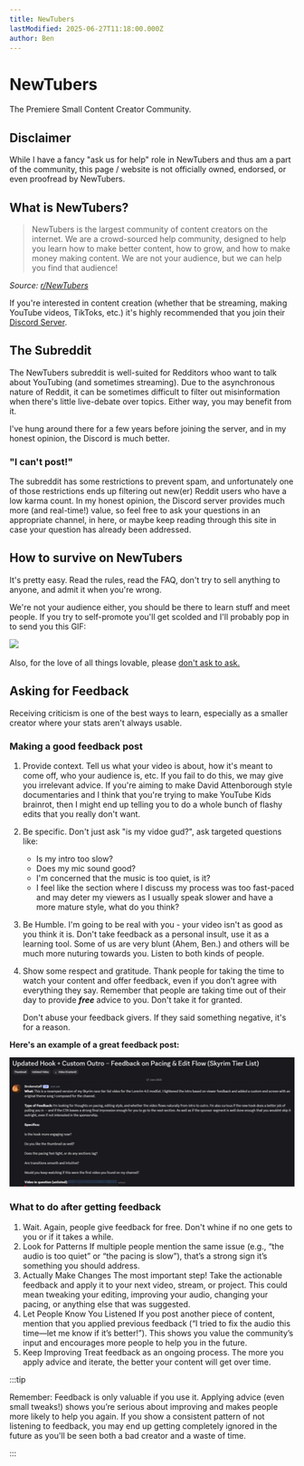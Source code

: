 ```yaml
---
title: NewTubers
lastModified: 2025-06-27T11:18:00.000Z
author: Ben
---
```

# NewTubers

The Premiere Small Content Creator Community.

## Disclaimer

While I have a fancy "ask us for help" role in NewTubers and thus am a part of the community, this page / website is not officially owned, endorsed, or even proofread by NewTubers.

## What is NewTubers?

> NewTubers is the largest community of content creators on the internet. We are a crowd-sourced help community, designed to help you learn how to make better content, how to grow, and how to make money making content. We are not your audience, but we can help you find that audience!

_Source:_ [_r/NewTubers_](https://www.reddit.com/r/NewTubers/wiki/faq/#wiki_.251C_what_is_newtubers.3F)

If you're interested in content creation (whether that be streaming, making YouTube videos, TikToks, etc.) it's highly recommended that you join their [Discord Server](https://discord.gg/NewTubers).

## The Subreddit

The NewTubers subreddit is well-suited for Redditors whoo want to talk about YouTubing (and sometimes streaming). Due to the asynchronous nature of Reddit, it can be sometimes difficult to filter out misinformation when there's little live-debate over topics. Either way, you may benefit from it.

I've hung around there for a few years before joining the server, and in my honest opinion, the Discord is much better.

### "I can't post!"

The subreddit has some restrictions to prevent spam, and unfortunately one of those restrictions ends up filtering out new(er) Reddit users who have a low karma count. In my honest opinion, the Discord server provides much more (and real-time!) value, so feel free to ask your questions in an appropriate channel, in here, or maybe keep reading through this site in case your question has already been addressed.

## How to survive on NewTubers

It's pretty easy. Read the rules, read the FAQ, don't try to sell anything to anyone, and admit it when you're wrong.

We're not your audience either, you should be there to learn stuff and meet people. If you try to self-promote you'll get scolded and I'll probably pop in to send you this GIF:

![](/media/Ben%20no%20self%20promo.gif)

Also, for the love of all things lovable, please [don't ask to ask.](/dontasktoask)

## Asking for Feedback

Receiving criticism is one of the best ways to learn, especially as a smaller creator where your stats aren't always usable. 

### Making a good feedback post

1. Provide context.
    Tell us what your video is about, how it's meant to come off, who your audience is, etc.
    If you fail to do this, we may give you irrelevant advice. If you're aiming to make David Attenborough style documentaries and I think that you're trying to make YouTube Kids brainrot, then I might end up telling you to do a whole bunch of flashy edits that you really don't want.

2. Be specific.
    Don't just ask "is my vidoe gud?", ask targeted questions like:
    - Is my intro too slow?
    - Does my mic sound good?
    - I'm concerned that the music is too quiet, is it?
    - I feel like the section where I discuss my process was too fast-paced and may deter my viewers as I usually speak slower and have a more mature style, what do you think?

3. Be Humble.
    I'm going to be real with you - your video isn't as good as you think it is. Don't take feedback as a personal insult, use it as a learning tool. 
    Some of us are very blunt (Ahem, Ben.) and others will be much more nuturing towards you. Listen to both kinds of people.

4. Show some respect and gratitude. 
    Thank people for taking the time to watch your content and offer feedback, even if you don’t agree with everything they say. Remember that people are taking time out of their day to provide ***free*** advice to you. Don't take it for granted.

    Don't abuse your feedback givers. If they said something negative, it's for a reason. 

**Here's an example of a __great__ feedback post:**

![](/media/great-feedback-example.png)

### What to do after getting feedback

1. Wait.
    Again, people give feedback for free. Don't whine if no one gets to you or if it takes a while.
2. Look for Patterns
    If multiple people mention the same issue (e.g., “the audio is too quiet” or “the pacing is slow”), that’s a strong sign it’s something you should address.
3. Actually Make Changes
    The most important step! Take the actionable feedback and apply it to your next video, stream, or project. This could mean tweaking your editing, improving your audio, changing your pacing, or anything else that was suggested.  
4. Let People Know You Listened
    If you post another piece of content, mention that you applied previous feedback (“I tried to fix the audio this time—let me know if it’s better!”). This shows you value the community’s input and encourages more people to help you in the future.  
5. Keep Improving
    Treat feedback as an ongoing process. The more you apply advice and iterate, the better your content will get over time.

:::tip

Remember: Feedback is only valuable if you use it. Applying advice (even small tweaks!) shows you’re serious about improving and makes people more likely to help you again. If you show a consistent pattern of not listening to feedback, you may end up getting completely ignored in the future as you'll be seen both a bad creator and a waste of time.

:::
